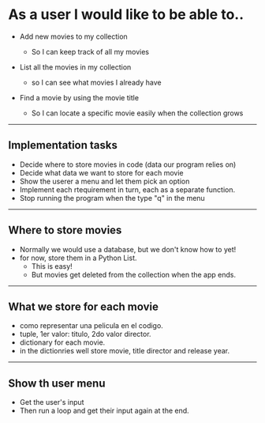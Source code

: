# As a user I would like to be able to..

- Add new movies to my collection

  - So I can keep track of all my movies
- List all the movies in my collection

  - so I can see what movies I already have
- Find a movie by using the movie title

  - So I can locate a specific movie easily when the collection grows

---

## Implementation tasks

- Decide where to store movies in code (data our program relies on)
- Decide what data we want to store for each movie
- Show the userer a menu and let them pick an option
- Implement each rtequirement in turn, each as a separate function.
- Stop running the program when the type "q" in the menu

---

## Where to store movies

- Normally we would use a database, but we don't know how to yet!
- for now, store them in a Python List.
  - This is easy!
  - But movies get deleted from the collection when the app ends.

---

## What we store for each movie

- como representar una pelicula en el codigo.
- tuple, 1er valor: titulo, 2do valor director.
- dictionary for each movie.
- in the dictionries well store movie, title director and release year.

---

## Show th user menu

- Get the user's input
- Then run a loop and get their input again at the end.
